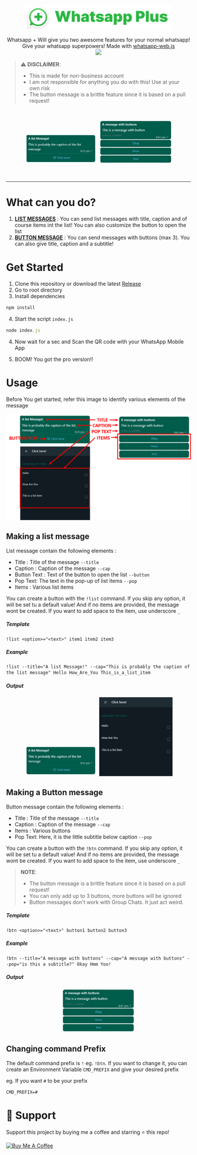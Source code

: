 <p align="center">
<img src="./images/logo.svg" width="400">

</p>
<p align="center">Whatsapp + Will give you two awesome features for your normal whatsapp! Give your whatsapp superpowers! Made with <a href="https://github.com/pedroslopez/whatsapp-web.js/">whatsapp-web.js</a><br>
<img src="https://visitor-badge.glitch.me/badge?page_id=harry260.waplus"><br></p>

> ⚠️ **DISCLAIMER**:
>
> -   This is made for non-business account
> -   I am not responsible for anything you do with this! Use at your own risk
> -   The button message is a brittle feature since it is based on a pull request!

<br>
<p align="center"><img src="images\list_msg_preview.png" width="200"> 
<img width="200"src="images\btn_msg_preview.png"></p>
<br>
<hr>

# What can you do?

1. [**LIST MESSAGES**](#making-a-list-message) : You can send list messages with title, caption and of course items int the list! You can also customize the button to open the list
2. [**BUTTON MESSAGE**](#making-a-button-message) : You can send messages with buttons (max 3). You can also give title, caption and a subtitle!
   <br>

# Get Started

1. Clone this repository or download the latest [Release](https://github.com/Harry260/WhatsApp-Plus/releases/tag/v1)
2. Go to root directory
3. Install dependencies

```js
npm install
```

4. Start the script `index.js`

```js
node index.js
```

4. Now wait for a sec and Scan the QR code with your WhatsApp Mobile App

5. BOOM! You got the pro version!!

# Usage

Before You get started, refer this image to identify various elements of the message

![DIAGRAM](./images/info.png)

## Making a list message

List message contain the following elements :

-   Title : Title of the message `--title`
-   Caption : Caption of the message `--cap`
-   Button Text : Text of the button to open the list `--button`
-   Pop Text: The text in the pop-up of list items `--pop`
-   Items : Various list items

You can create a button with the `!list` command. If you skip any option, it will be set tu a default value! And if no items are provided, the message wont be created. If you want to add space to the item, use underscore `_`

##### Template

```
!list <option>="<text>" item1 item2 item3
```

##### Example

```
!list --title="A list Message!" --cap="This is probably the caption of the list message" Hello How_Are_You This_is_a_list_item
```

##### Output

<p align="center"><img src="images\list_msg_preview.png" width="200"> 
<img width="200"src="images\list_open_preview.png"></p>

## Making a Button message

Button message contain the following elements :

-   Title : Title of the message `--title`
-   Caption : Caption of the message `--cap`
-   Items : Various buttons
-   Pop Text: Here, it is the little subtitle below caption `--pop`

You can create a button with the `!btn` command. If you skip any option, it will be set tu a default value! And if no items are provided, the message wont be created. If you want to add space to the item, use underscore `_`

> **NOTE**:
>
> -   The button message is a brittle feature since it is based on a pull request!
> -   You can only add up to 3 buttons, more buttons will be ignored
> -   Button messages don't work with Group Chats. It just act weird.

##### Template

```
!btn <option>="<text>" button1 button2 button3
```

##### Example

```
!btn --title="A message with buttons" --cap="A message with buttons" --pop="is this a subtitle?" Okay Hmm Yoo!
```

##### Output

<p align="center"><img src="images\btn_msg_preview.png" width="200"> </p>

## Changing command Prefix

The default command prefix is `!` eg. `!btn`. If you want to change it, you can create an Environment Variable `CMD_PREFIX` and give your desired prefix

eg. If you want `#` to be your prefix

```.env
CMD_PREFIX=#
```

# 💪 Support

Support this project by buying me a coffee and starring ⭐ this repo!

<a href="https://www.buymeacoffee.com/harrytom" target="_blank"><img src="https://cdn.buymeacoffee.com/buttons/v2/default-yellow.png" alt="Buy Me A Coffee" style="height: 60px !important;width: 217px !important;" ></a><br>
